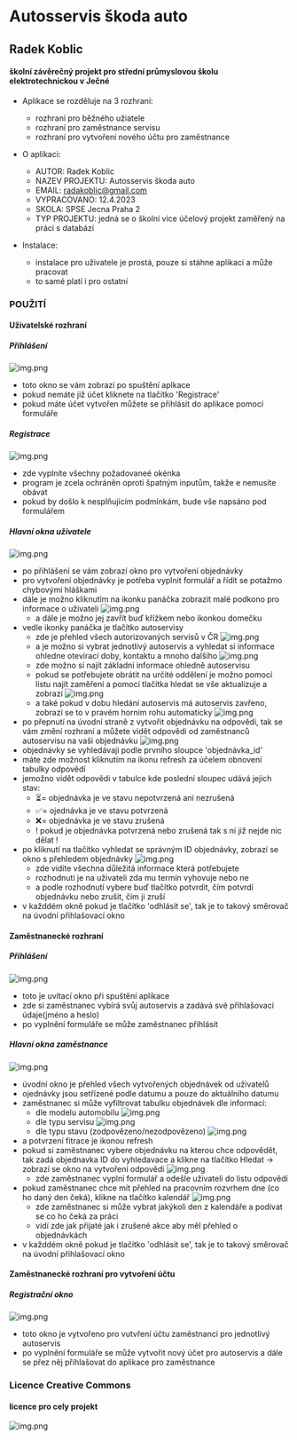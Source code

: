 # Autosservis škoda auto
## Radek Koblic
#### školní závěrečný projekt pro střední průmyslovou školu elektrotechnickou v Ječné

- Aplikace se rozděluje na 3 rozhraní:
  - rozhraní pro běžného užiatele
  - rozhraní pro zaměstnance servisu
  - rozhraní pro vytvoření nového účtu pro zaměstnance

- O aplikaci:
  - AUTOR: Radek Koblic
  - NAZEV PROJEKTU: Autosservis škoda auto
  - EMAIL: radakoblic@gmail.com
  - VYPRACOVANO: 12.4.2023
  - SKOLA: SPSE Jecna Praha 2
  - TYP PROJEKTU: jedná se o školní více účelový projekt zaměřený na práci s databází

- Instalace:
  - instalace pro uživatele je prostá, pouze si stáhne aplikaci a může pracovat
  - to samé platí i pro ostatní

### POUŽITÍ
#### Uživatelské rozhraní
##### Přihlášení

![img.png](doc/prihlaseniUS.png)
- toto okno se vám zobrazí po spuštění aplkace
- pokud nemáte již účet kliknete na tlačítko 'Registrace'
- pokud máte účet vytvořen můžete se přihlásit do aplikace pomocí formuláře

##### Registrace

![img.png](doc/registraceUS.png)
- zde vyplníte všechny požadovaneé okénka
- program je zcela ochráněn oproti špatným inputům, takže e nemusíte obávat
- pokud by došlo k nesplňujícím podmínkám, bude vše napsáno pod formulářem

##### Hlavní okna uživatele

![img.png](doc/mainUS1.png)
- po přihlášení se vám zobrazí okno pro vytvoření objednávky
- pro vytvoření objednávky je potřeba vyplnit formulář a řídit se potažmo chybovými hláškami
- dále je možno kliknutím na ikonku panáčka zobrazit malé podkono pro informace o uživateli
  ![img.png](doc/USuzivatel.png)
  - a dále je možno jej zavřít buď křížkem nebo ikonkou domečku
- vedle ikonky panáčka je tlačítko autoservisy
  - zde je přehled všech autorizovaných servisů v ČR
  ![img.png](doc/ComboAutoSer.png)
  - a je možno si vybrat jednotlivý autoservis a vyhledat si informace ohledne otevírací doby, kontaktu a mnoho dalšího
  ![img.png](doc/jedAS1.png)
  - zde možno si najít základní informace ohledně autoservisu
  - pokud se potřebujete obrátit na určité oddělení je možno pomocí listu najít zaměření a pomocí tlačítka hledat se vše aktualizuje a zobrazí
  ![img.png](doc/jedAS2.png)
  - a také pokud v dobu hledání autoservis má autoservis zavřeno, zobrazí se to v pravém horním rohu automaticky
  ![img.png](doc/jedAS3.png)
- po přepnutí na úvodní straně z vytvořit objednávku na odpovědi, tak se vám změní rozhraní a můžete vidět odpovědi od zaměstnanců autoservisu na vaši objednávku
![img.png](doc/odpovedUS.png)
- objednávky se vyhledávaji podle prvního sloupce 'objednávka_id'
- máte zde možnost kliknutím na ikonu refresh za účelem obnovení tabulky odpovědí
- jemožno vidět odpovědi v tabulce kde poslední sloupec udává jejich stav:
  - ⏳= objednávka je ve stavu nepotvrzená ani nezrušená
  - ✅= ojednávka je ve stavu potvrzená
  - ❌= objednávka je ve stavu zrušená
  - ! pokud je objednávka potvrzená nebo zrušená tak s ní již nejde nic dělat !
- po kliknutí na tlačítko vyhledat se správným ID objednávky, zobrazí se okno s přehledem objednávky
  ![img.png](doc/popOdpoved.png)
  - zde vidíte všechna důležitá informace která potřebujete
  - rozhodnutí je na uživateli zda mu termín vyhovuje nebo ne
  - a podle rozhodnutí vybere buď tlačítko potvrdit, čím potvrdí objednávku nebo zrušit, čím ji zruší
- v každdém okně pokud je tlačítko 'odhlásit se', tak je to takový směrovač na úvodní přihlašovací okno

#### Zaměstnanecké rozhraní
##### Přihlášení

![img.png](doc/prihlasZam.png)
- toto je uvítací okno při spuštění aplikace
- zde si zaměstnanec vybírá svůj autoservis a zadává své přihlašovací údaje(jméno a heslo)
- po vyplnění formuláře se může zaměstnanec přihlásit

##### Hlavní okna zaměstnance
![img.png](doc/mainWinZam.png)

- úvodní okno je přehled všech vytvořených objednávek od uživatelů
- ojednávky jsou setřízené podle datumu a pouze do aktuálního datumu
- zaměstnanec si může vyfiltrovat tabulku objednávek dle informací:
  - dle modelu automobilu
  ![img.png](doc/model.png)
  - dle typu servisu
  ![img.png](doc/typ.png)
  - dle typu stavu (zodpovězeno/nezodpovězeno)
  ![img.png](doc/stav.png)
- a potvrzení fitrace je ikonou refresh
- pokud si zaměstnanec vybere objednávku na kterou chce odpovědět, tak zadá objednavka ID do vyhledavace a klikne na tlačítko Hledat -> zobrazí se okno na vytvoření odpovědi
![img.png](doc/odpovedZam.png)
  - zde zaměstnanec vyplní formulář a odešle uživateli do listu odpovědí
- pokud zaměstnanec chce mít přehled na pracovním rozvrhem dne (co ho daný den čeká), klikne na tlačítko kalendář
![img.png](doc/kalendarZam.png)
  - zde zaměstnanec si může vybrat jakýkoli den z kalendáře a podívat se co ho čeká za práci
  - vidí zde jak přijaté jak i zrušené akce aby měl přehled o objednávkách
- v každdém okně pokud je tlačítko 'odhlásit se', tak je to takový směrovač na úvodní přihlašovací okno

#### Zaměstnanecké rozhraní pro vytvoření účtu
##### Registrační okno

![img.png](doc/regZam.png)
- toto okno je vytvořeno pro vutvření účtu zaměstnanci pro jednotlivý autoservis
- po vyplnění formuláře se může vytvořit nový účet pro autoservis a dále se přez něj přihlašovat do aplikace pro zaměstnance



### Licence Creative Commons
#### licence pro cely projekt
![img.png](doc/licence.png)